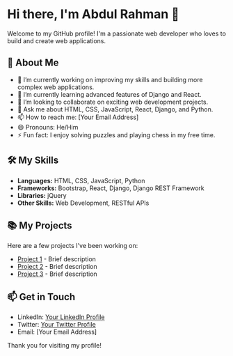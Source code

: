 # Hi there, I'm Abdul Rahman 👋

Welcome to my GitHub profile! I'm a passionate web developer who loves to build and create web applications.

## 🚀 About Me

- 🔭 I’m currently working on improving my skills and building more complex web applications.
- 🌱 I’m currently learning advanced features of Django and React.
- 👯 I’m looking to collaborate on exciting web development projects.
- 💬 Ask me about HTML, CSS, JavaScript, React, Django, and Python.
- 📫 How to reach me: [Your Email Address]
- 😄 Pronouns: He/Him
- ⚡ Fun fact: I enjoy solving puzzles and playing chess in my free time.

## 🛠️ My Skills

- **Languages:** HTML, CSS, JavaScript, Python
- **Frameworks:** Bootstrap, React, Django, Django REST Framework
- **Libraries:** jQuery
- **Other Skills:** Web Development, RESTful APIs


## 📚 My Projects

Here are a few projects I've been working on:

- [Project 1](https://github.com/AbdulRahman87/Chat-Application) - Brief description
- [Project 2](link-to-project) - Brief description
- [Project 3](link-to-project) - Brief description

## 📫 Get in Touch

- LinkedIn: [Your LinkedIn Profile](link-to-profile)
- Twitter: [Your Twitter Profile](link-to-profile)
- Email: [Your Email Address]

Thank you for visiting my profile!
